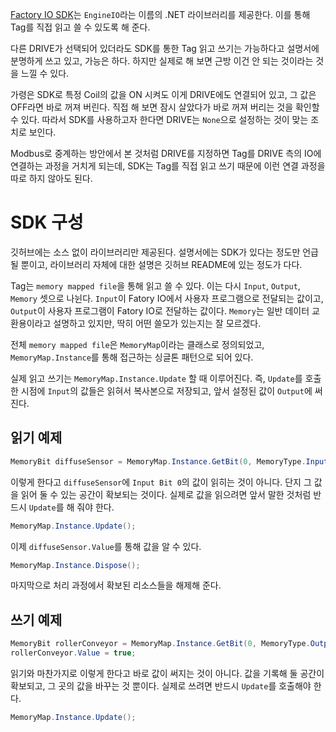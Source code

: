 [Factory IO SDK](https://github.com/realgamessoftware/factoryio-sdk)는 `EngineIO`라는 이름의 .NET 라이브러리를 제공한다.
이를 통해 Tag를 직접 읽고 쓸 수 있도록 해 준다.

다른 DRIVE가 선택되어 있더라도
SDK를 통한 Tag 읽고 쓰기는 가능하다고 설명서에 분명하게 쓰고 있고, 가능은 하다.
하지만 실제로 해 보면 근방 이건 안 되는 것이라는 것을 느낄 수 있다.

가령은 SDK로 특정 Coil의 값을 ON 시켜도
이게 DRIVE에도 연결되어 있고, 그 값은 OFF라면 바로 꺼져 버린다.
직접 해 보면 잠시 살았다가 바로 꺼져 버리는 것을 확인할 수 있다.
따라서 SDK를 사용하고자 한다면 DRIVE는 `None`으로 설정하는 것이 맞는 조치로 보인다.

Modbus로 중계하는 방안에서 본 것처럼
DRIVE를 지정하면 Tag를 DRIVE 측의 IO에 연결하는 과정을 거치게 되는데,
SDK는 Tag를 직접 읽고 쓰기 때문에 이런 연결 과정을 따로 하지 않아도 된다.

# SDK 구성

깃허브에는 소스 없이 라이브러리만 제공된다.
설명서에는 SDK가 있다는 정도만 언급될 뿐이고,
라이브러리 자체에 대한 설명은 깃허브 README에 있는 정도가 다다.

Tag는 `memory mapped file`을 통해 읽고 쓸 수 있다.
이는 다시 `Input`, `Output`, `Memory` 셋으로 나뉜다.
`Input`이 Fatory IO에서 사용자 프로그램으로 전달되는 값이고,
`Output`이 사용자 프로그램이 Fatory IO로 전달하는 값이다.
`Memory`는 일반 데이터 교환용이라고 설명하고 있지만, 딱히 어떤 쓸모가 있는지는 잘 모르겠다.

전체 `memory mapped file`은 `MemoryMap`이라는 클래스로 정의되었고,
`MemoryMap.Instance`를 통해 접근하는 싱글톤 패턴으로 되어 있다.

실제 읽고 쓰기는 `MemoryMap.Instance.Update` 할 때 이루어진다.
즉, `Update`를 호출한 시점에 `Input`의 값들은 읽혀서 복사본으로 저장되고,
앞서 설정된 값이 `Output`에 써진다.

## 읽기 예제

```c#
MemoryBit diffuseSensor = MemoryMap.Instance.GetBit(0, MemoryType.Input);
```

이렇게 한다고 `diffuseSensor`에 `Input Bit 0`의 값이 읽히는 것이 아니다.
단지 그 값을 읽어 둘 수 있는 공간이 확보되는 것이다.
실제로 값을 읽으려면 앞서 말한 것처럼 반드시 `Update`를 해 줘야 한다.

```c#
MemoryMap.Instance.Update();
```

이제 `diffuseSensor.Value`를 통해 값을 알 수 있다.

```c#
MemoryMap.Instance.Dispose();
```

마지막으로 처리 과정에서 확보된 리소스들을 해제해 준다.

## 쓰기 예제

```c#
MemoryBit rollerConveyor = MemoryMap.Instance.GetBit(0, MemoryType.Output);
rollerConveyor.Value = true;
```

읽기와 마찬가지로 이렇게 한다고 바로 값이 써지는 것이 아니다.
값을 기록해 둘 공간이 확보되고, 그 곳의 값을 바꾸는 것 뿐이다.
실제로 쓰려면 반드시 `Update`를 호출해야 한다.

```c#
MemoryMap.Instance.Update();
```
